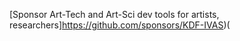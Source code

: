 [Sponsor Art-Tech and Art-Sci dev tools for artists, researchers]https://github.com/sponsors/KDF-IVAS)(
